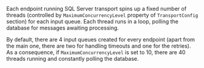 Each endpoint running SQL Server transport spins up a fixed number of threads (controlled by `MaximumConcurrencyLevel` property of `TransportConfig` section) for each input queue. Each thread runs in a loop, polling the database for messages awaiting processing.

By default, there are 4 input queues created for every endpoint (apart from the main one, there are two for handling timeouts and one for the retries). As a consequence, if `MaximumConcurrencyLevel` is set to 10, there are 40 threads running and constantly polling the database.
